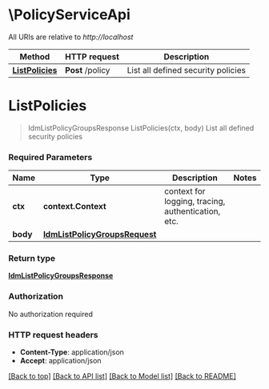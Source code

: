 # \PolicyServiceApi

All URIs are relative to *http://localhost*

Method | HTTP request | Description
------------- | ------------- | -------------
[**ListPolicies**](PolicyServiceApi.md#ListPolicies) | **Post** /policy | List all defined security policies


# **ListPolicies**
> IdmListPolicyGroupsResponse ListPolicies(ctx, body)
List all defined security policies

### Required Parameters

Name | Type | Description  | Notes
------------- | ------------- | ------------- | -------------
 **ctx** | **context.Context** | context for logging, tracing, authentication, etc.
  **body** | [**IdmListPolicyGroupsRequest**](IdmListPolicyGroupsRequest.md)|  | 

### Return type

[**IdmListPolicyGroupsResponse**](idmListPolicyGroupsResponse.md)

### Authorization

No authorization required

### HTTP request headers

 - **Content-Type**: application/json
 - **Accept**: application/json

[[Back to top]](#) [[Back to API list]](../../README.md#documentation-for-api-endpoints) [[Back to Model list]](../../README.md#documentation-for-models) [[Back to README]](../../README.md)

